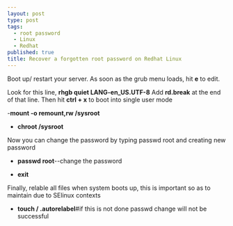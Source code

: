 ```yaml
---
layout: post
type: post
tags: 
  - root password
  - Linux
  - Redhat
published: true
title: Recover a forgotten root password on Redhat Linux
---
```



Boot up/ restart your server.
As soon as the grub menu loads, hit **e** to edit.

Look for this line,  **rhgb quiet LANG-en_US.UTF-8**
Add **rd.break** at the end of that line.
Then hit **ctrl + x** to boot into single user mode


-**mount -o remount,rw /sysroot**


- **chroot /sysroot**

Now you can change the password by typing passwd root and creating new password

- **passwd root**--change the password

- **exit**

Finally, relable all files when system boots up, this is important so as to maintain due to SElinux contexts

- **touch / .autorelabel**#if this is not done passwd change will not be successful
~~~
